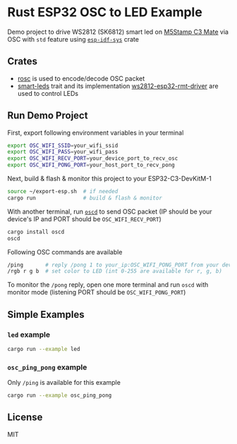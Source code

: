
# Rust ESP32 OSC to LED Example

Demo project to drive WS2812 (SK6812) smart led on [M5Stamp C3 Mate](https://shop.m5stack.com/collections/m5-controllers/products/m5stamp-c3-mate-with-pin-headers) via OSC with `std` feature using [`esp-idf-sys`](https://crates.io/crates/esp-idf-sys) crate

## Crates

- [rosc](https://crates.io/crates/rosc) is used to encode/decode OSC packet
- [smart-leds](https://crates.io/crates/smart-leds) trait and its implementation [ws2812-esp32-rmt-driver](https://crates.io/crates/ws2812-esp32-rmt-driver) are used to control LEDs

## Run Demo Project

First, export following environment variables in your terminal

```bash
export OSC_WIFI_SSID=your_wifi_ssid
export OSC_WIFI_PASS=your_wifi_pass
export OSC_WIFI_RECV_PORT=your_device_port_to_recv_osc
export OSC_WIFI_PONG_PORT=your_host_port_to_recv_pong
```

Next, build & flash & monitor this project to your ESP32-C3-DevKitM-1

```bash
source ~/export-esp.sh  # if needed
cargo run               # build & flash & monitor
```

With another terminal, run [`oscd`](https://crates.io/crates/oscd) to send OSC packet (IP should be your device's IP and PORT should be `OSC_WIFI_RECV_PORT`)

```bash
cargo install oscd
oscd
```

Following OSC commands are available

```bash
/ping       # reply /pong 1 to your_ip:OSC_WIFI_PONG_PORT from your device
/rgb r g b  # set color to LED (int 0-255 are available for r, g, b)
```

To monitor the `/pong` reply, open one more terminal and run `oscd` with monitor mode (listening PORT should be `OSC_WIFI_PONG_PORT`)

## Simple Examples

### `led` example

```bash
cargo run --example led
```

### `osc_ping_pong` example

Only `/ping` is available for this example

```bash
cargo run --example osc_ping_pong
```

## License

MIT
